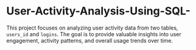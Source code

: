 # User-Activity-Analysis-Using-SQL-
This project focuses on analyzing user activity data from two tables, `users_id` and `logins`. The goal is to provide valuable insights into user engagement, activity patterns, and overall usage trends over time. 

